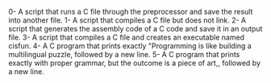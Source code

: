 0- A script that runs a C file through the preprocessor and save the result into another file.
1- A script that compiles a C file but does not link.
2- A script that generates the assembly code of a C code and save it in an output file.
3- A script that compiles a C file and creates an executable named cisfun.
4- A C program that prints exactly "Programming is like building a multilingual puzzle, followed by a new line.
5- A C program that prints exactly with proper grammar, but the outcome is a piece of art,, followed by a new line.
